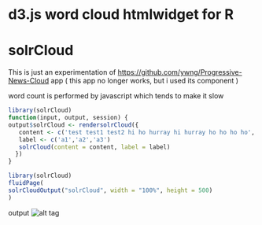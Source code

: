# d3.js word cloud htmlwidget for R

# solrCloud

This is just an experimentation of https://github.com/ywng/Progressive-News-Cloud app ( this app no longer works, but i used its component )

word count is performed by javascript which tends to make it slow


```server.R
library(solrCloud)
function(input, output, session) {
output$solrCloud <- rendersolrCloud({
   content <- c('test test1 test2 hi ho hurray hi hurray ho ho ho ho','ho hi uh ho','test')
   label <- c('a1','a2','a3')
   solrCloud(content = content, label = label)
  })
}

library(solrCloud)
fluidPage(
solrCloudOutput("solrCloud", width = "100%", height = 500)
)
```
output
![alt tag](https://raw.github.com/ywng/Progressive-News-Cloud/master/screen%20shot%20main.png)
